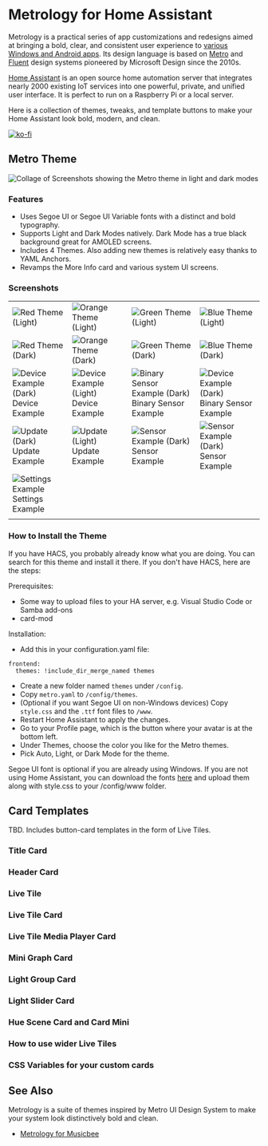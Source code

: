 # Metrology for Home Assistant

Metrology is a practical series of app customizations and redesigns aimed at bringing a bold, clear, and consistent user experience to [various Windows and Android apps](https://github.com/Madelena?tab=repositories&q=Metrology). Its design language is based on [Metro](https://en.wikipedia.org/wiki/Metro_(design_language)) and [Fluent](https://www.microsoft.com/design/fluent/) design systems pioneered by Microsoft Design since the 2010s.

[Home Assistant](https://www.home-assistant.io/) is an open source home automation server that integrates nearly 2000 existing IoT services into one powerful, private, and unified user interface. It is perfect to run on a Raspberry Pi or a local server.

Here is a collection of themes, tweaks, and template buttons to make your Home Assistant look bold, modern, and clean.

[![ko-fi](https://ko-fi.com/img/githubbutton_sm.svg)](https://ko-fi.com/madelena)

## Metro Theme

![Collage of Screenshots showing the Metro theme in light and dark modes](https://raw.githubusercontent.com/Madelena/Metrology-for-Hass/main/examples/HA%20Metrology%20-%20Metro%20Theme%20-%20Collage.png)

### Features

- Uses Segoe UI or Segoe UI Variable fonts with a distinct and bold typography.
- Supports Light and Dark Modes natively. Dark Mode has a true black background great for AMOLED screens.
- Includes 4 Themes. Also adding new themes is relatively easy thanks to YAML Anchors.
- Revamps the More Info card and various system UI screens.

### Screenshots

|   |   |   |   |
|--- | --- | ---| ---|
| ![Red Theme (Light)](https://raw.githubusercontent.com/Madelena/Metrology-for-Hass/main/examples/HA%20Metrology%20-%20Color%20Themes%20-%20Red%20(Light).png) | ![Orange Theme (Light)](https://raw.githubusercontent.com/Madelena/Metrology-for-Hass/main/examples/HA%20Metrology%20-%20Color%20Themes%20-%20Orange%20(Light).png) | ![Green Theme (Light)](https://raw.githubusercontent.com/Madelena/Metrology-for-Hass/main/examples/HA%20Metrology%20-%20Color%20Themes%20-%20Green%20(Light).png) | ![Blue Theme (Light)](https://raw.githubusercontent.com/Madelena/Metrology-for-Hass/main/examples/HA%20Metrology%20-%20Color%20Themes%20-%20Blue%20(Light).png) |
| ![Red Theme (Dark)](https://raw.githubusercontent.com/Madelena/Metrology-for-Hass/main/examples/HA%20Metrology%20-%20Color%20Themes%20-%20Red%20(Dark).png) | ![Orange Theme (Dark)](https://raw.githubusercontent.com/Madelena/Metrology-for-Hass/main/examples/HA%20Metrology%20-%20Color%20Themes%20-%20Orange%20(Dark).png) | ![Green Theme (Dark)](https://raw.githubusercontent.com/Madelena/Metrology-for-Hass/main/examples/HA%20Metrology%20-%20Color%20Themes%20-%20Green%20(Dark).png) | ![Blue Theme (Dark)](https://raw.githubusercontent.com/Madelena/Metrology-for-Hass/main/examples/HA%20Metrology%20-%20Color%20Themes%20-%20Blue%20(Dark).png) |
| ![Device Example (Dark)](https://raw.githubusercontent.com/Madelena/Metrology-for-Hass/main/examples/HA%20Metrology%20-%20Device%20Example%20(Dark).png) Device Example | ![Device Example (Light)](https://raw.githubusercontent.com/Madelena/Metrology-for-Hass/main/examples/HA%20Metrology%20-%20Device%20Example%20(Light).png) Device Example | ![Binary Sensor Example (Dark)](https://raw.githubusercontent.com/Madelena/Metrology-for-Hass/main/examples/HA%20Metrology%20-%20More%20Info%20Box%20Example%20-%20Binary%20Sensor%20(Dark).png) Binary Sensor Example | ![Device Example (Dark)](https://raw.githubusercontent.com/Madelena/Metrology-for-Hass/main/examples/HA%20Metrology%20-%20More%20Info%20Box%20Example%20-%20Binary%20Sensor%20(Light).png) Binary Sensor Example | 
| ![Update (Dark)](https://raw.githubusercontent.com/Madelena/Metrology-for-Hass/main/examples/HA%20Metrology%20-%20More%20Info%20Box%20Example%20-%20Update%20(Dark).png) Update Example | ![Update (Light)](https://raw.githubusercontent.com/Madelena/Metrology-for-Hass/main/examples/HA%20Metrology%20-%20More%20Info%20Box%20Example%20-%20Update%20(Light).png) Update Example | ![Sensor Example (Dark)](https://raw.githubusercontent.com/Madelena/Metrology-for-Hass/main/examples/HA%20Metrology%20-%20More%20Info%20Box%20Example%20-%20Sensor%20(Dark).png) Sensor Example | ![Sensor Example (Dark)](https://raw.githubusercontent.com/Madelena/Metrology-for-Hass/main/examples/HA%20Metrology%20-%20More%20Info%20Box%20Example%20-%20Sensor%20(Light).png) Sensor Example | 
| ![Settings Example](https://raw.githubusercontent.com/Madelena/Metrology-for-Hass/main/examples/HA%20Metrology%20-%20Settings%20Example%20(Light).png) Settings Example | | | |
| | | |

### How to Install the Theme

If you have HACS, you probably already know what you are doing. You can search for this theme and install it there. If you don't have HACS, here are the steps:

Prerequisites:

- Some way to upload files to your HA server, e.g. Visual Studio Code or Samba add-ons
- card-mod

Installation:

- Add this in your configuration.yaml file:

```
frontend:
  themes: !include_dir_merge_named themes
```

- Create a new folder named `themes` under `/config`.
- Copy `metro.yaml` to `/config/themes`.
- (Optional if you want Segoe UI on non-Windows devices) Copy `style.css` and the `.ttf` font files to `/www`.
- Restart Home Assistant to apply the changes.
- Go to your Profile page, which is the button where your avatar is at the bottom left.
- Under Themes, choose the color you like for the Metro themes.
- Pick Auto, Light, or Dark Mode for the theme.

Segoe UI font is optional if you are already using Windows. If you are not using Home Assistant, you can download the fonts [here](https://docs.microsoft.com/en-us/windows/apps/design/downloads/#fonts) and upload them along with style.css to your /config/www folder.

## Card Templates

TBD. Includes button-card templates in the form of Live Tiles.

### Title Card


### Header Card


### Live Tile


### Live Tile Card


### Live Tile Media Player Card


### Mini Graph Card


### Light Group Card


### Light Slider Card


### Hue Scene Card and Card Mini


### How to use wider Live Tiles


### CSS Variables for your custom cards



## See Also

Metrology is a suite of themes inspired by Metro UI Design System to make your system look distinctively bold and clean.

- [Metrology for Musicbee](https://github.com/Madelena/Metrology-for-Musicbee)
